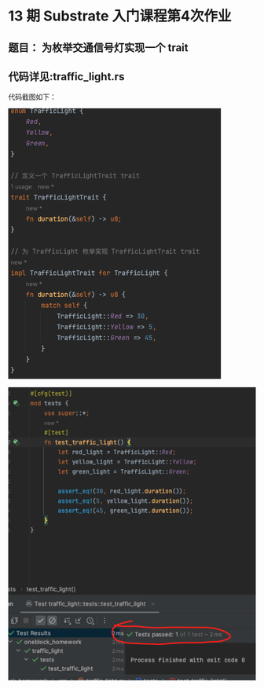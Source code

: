 # 13 期 Substrate 入门课程第4次作业
## 题目： 为枚举交通信号灯实现一个 trait
## 代码详见:traffic_light.rs

代码截图如下：

![../traffic.png](../traffic.png)

![../WX20231117-165905.png](../WX20231117-165905.png)
